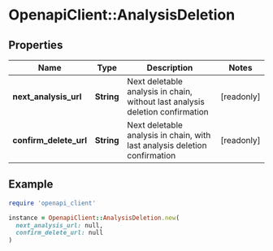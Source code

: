 # OpenapiClient::AnalysisDeletion

## Properties

| Name | Type | Description | Notes |
| ---- | ---- | ----------- | ----- |
| **next_analysis_url** | **String** | Next deletable analysis in chain, without last analysis deletion confirmation | [readonly] |
| **confirm_delete_url** | **String** | Next deletable analysis in chain, with last analysis deletion confirmation | [readonly] |

## Example

```ruby
require 'openapi_client'

instance = OpenapiClient::AnalysisDeletion.new(
  next_analysis_url: null,
  confirm_delete_url: null
)
```

